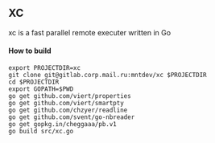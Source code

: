 ## XC

xc is a fast parallel remote executer written in Go

#### How to build

```
export PROJECTDIR=xc
git clone git@gitlab.corp.mail.ru:mntdev/xc $PROJECTDIR
cd $PROJECTDIR
export GOPATH=$PWD
go get github.com/viert/properties
go get github.com/viert/smartpty 
go get github.com/chzyer/readline
go get github.com/svent/go-nbreader
go get gopkg.in/cheggaaa/pb.v1
go build src/xc.go
```
